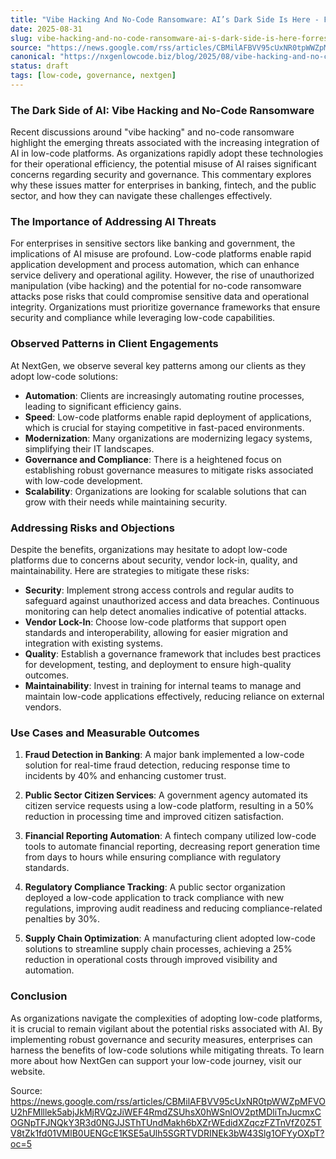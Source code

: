 ```yaml
---
title: "Vibe Hacking And No-Code Ransomware: AI’s Dark Side Is Here - Forrester"
date: 2025-08-31
slug: vibe-hacking-and-no-code-ransomware-ai-s-dark-side-is-here-forrester
source: "https://news.google.com/rss/articles/CBMilAFBVV95cUxNR0tpWWZpMFVOU2hFMlllek5abjJkMjRVQzJiWEF4RmdZSUhsX0hWSnlOV2ptMDliTnJucmxCOGNpTFJNQkY3R3d0NGJJSThTUndMakh6bXZrWEdidXZqczFZTnVfZ0Z5TV8tZk1fd01VMlB0UENGcE1KSE5aUlh5SGRTVDRINEk3bW43Slg1OFYyOXpT?oc=5"
canonical: "https://nxgenlowcode.biz/blog/2025/08/vibe-hacking-and-no-code-ransomware-ai-s-dark-side-is-here-forrester.html"
status: draft
tags: [low-code, governance, nextgen]
---
```

### The Dark Side of AI: Vibe Hacking and No-Code Ransomware

Recent discussions around "vibe hacking" and no-code ransomware highlight the emerging threats associated with the increasing integration of AI in low-code platforms. As organizations rapidly adopt these technologies for their operational efficiency, the potential misuse of AI raises significant concerns regarding security and governance. This commentary explores why these issues matter for enterprises in banking, fintech, and the public sector, and how they can navigate these challenges effectively.

### The Importance of Addressing AI Threats

For enterprises in sensitive sectors like banking and government, the implications of AI misuse are profound. Low-code platforms enable rapid application development and process automation, which can enhance service delivery and operational agility. However, the rise of unauthorized manipulation (vibe hacking) and the potential for no-code ransomware attacks pose risks that could compromise sensitive data and operational integrity. Organizations must prioritize governance frameworks that ensure security and compliance while leveraging low-code capabilities.

### Observed Patterns in Client Engagements

At NextGen, we observe several key patterns among our clients as they adopt low-code solutions:

- **Automation**: Clients are increasingly automating routine processes, leading to significant efficiency gains.
- **Speed**: Low-code platforms enable rapid deployment of applications, which is crucial for staying competitive in fast-paced environments.
- **Modernization**: Many organizations are modernizing legacy systems, simplifying their IT landscapes.
- **Governance and Compliance**: There is a heightened focus on establishing robust governance measures to mitigate risks associated with low-code development.
- **Scalability**: Organizations are looking for scalable solutions that can grow with their needs while maintaining security.

### Addressing Risks and Objections

Despite the benefits, organizations may hesitate to adopt low-code platforms due to concerns about security, vendor lock-in, quality, and maintainability. Here are strategies to mitigate these risks:

- **Security**: Implement strong access controls and regular audits to safeguard against unauthorized access and data breaches. Continuous monitoring can help detect anomalies indicative of potential attacks.
- **Vendor Lock-In**: Choose low-code platforms that support open standards and interoperability, allowing for easier migration and integration with existing systems.
- **Quality**: Establish a governance framework that includes best practices for development, testing, and deployment to ensure high-quality outcomes.
- **Maintainability**: Invest in training for internal teams to manage and maintain low-code applications effectively, reducing reliance on external vendors.

### Use Cases and Measurable Outcomes

1. **Fraud Detection in Banking**: A major bank implemented a low-code solution for real-time fraud detection, reducing response time to incidents by 40% and enhancing customer trust.
   
2. **Public Sector Citizen Services**: A government agency automated its citizen service requests using a low-code platform, resulting in a 50% reduction in processing time and improved citizen satisfaction.

3. **Financial Reporting Automation**: A fintech company utilized low-code tools to automate financial reporting, decreasing report generation time from days to hours while ensuring compliance with regulatory standards.

4. **Regulatory Compliance Tracking**: A public sector organization deployed a low-code application to track compliance with new regulations, improving audit readiness and reducing compliance-related penalties by 30%.

5. **Supply Chain Optimization**: A manufacturing client adopted low-code solutions to streamline supply chain processes, achieving a 25% reduction in operational costs through improved visibility and automation.

### Conclusion

As organizations navigate the complexities of adopting low-code platforms, it is crucial to remain vigilant about the potential risks associated with AI. By implementing robust governance and security measures, enterprises can harness the benefits of low-code solutions while mitigating threats. To learn more about how NextGen can support your low-code journey, visit our website.

Source: https://news.google.com/rss/articles/CBMilAFBVV95cUxNR0tpWWZpMFVOU2hFMlllek5abjJkMjRVQzJiWEF4RmdZSUhsX0hWSnlOV2ptMDliTnJucmxCOGNpTFJNQkY3R3d0NGJJSThTUndMakh6bXZrWEdidXZqczFZTnVfZ0Z5TV8tZk1fd01VMlB0UENGcE1KSE5aUlh5SGRTVDRINEk3bW43Slg1OFYyOXpT?oc=5
